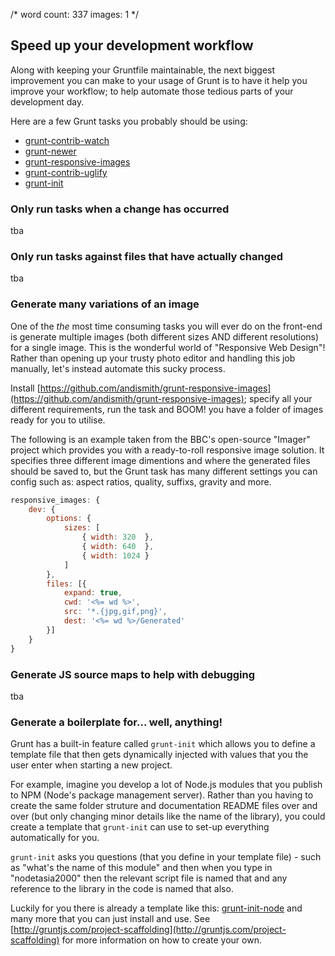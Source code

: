 /*
	word count: 337
	images: 1
*/

## Speed up your development workflow

Along with keeping your Gruntfile maintainable, the next biggest improvement you can make to your usage of Grunt is to have it help you improve your workflow; to help automate those tedious parts of your development day.

Here are a few Grunt tasks you probably should be using:

- [grunt-contrib-watch](https://github.com/gruntjs/grunt-contrib-watch)
- [grunt-newer](https://github.com/tschaub/grunt-newer)
- [grunt-responsive-images](https://github.com/andismith/grunt-responsive-images)
- [grunt-contrib-uglify](https://github.com/gruntjs/grunt-contrib-uglify)
- [grunt-init](http://gruntjs.com/project-scaffolding)

### Only run tasks when a change has occurred

tba

### Only run tasks against files that have actually changed

tba

### Generate many variations of an image

One of the *the* most time consuming tasks you will ever do on the front-end is generate multiple images (both different sizes AND different resolutions) for a single image. This is the wonderful world of "Responsive Web Design"! Rather than opening up your trusty photo editor and handling this job manually, let's instead automate this sucky process.

Install [https://github.com/andismith/grunt-responsive-images](https://github.com/andismith/grunt-responsive-images); specify all your different requirements, run the task and BOOM! you have a folder of images ready for you to utilise.

The following is an example taken from the BBC's open-source "Imager" project which provides you with a ready-to-roll responsive image solution. It specifies three different image dimentions and where the generated files should be saved to, but the Grunt task has many different settings you can config such as: aspect ratios, quality, suffixs, gravity and more.

```js
responsive_images: {
    dev: {
        options: {
            sizes: [
                { width: 320  },
                { width: 640  },
                { width: 1024 }
            ]
        },
        files: [{
            expand: true,
            cwd: '<%= wd %>',
            src: '*.{jpg,gif,png}',
            dest: '<%= wd %>/Generated'
        }]
    }
}
```

### Generate JS source maps to help with debugging

tba

### Generate a boilerplate for... well, anything!

Grunt has a built-in feature called `grunt-init` which allows you to define a template file that then gets dynamically injected with values that you the user enter when starting a new project.

For example, imagine you develop a lot of Node.js modules that you publish to NPM (Node's package management server). Rather than you having to create the same folder struture and documentation README files over and over (but only changing minor details like the name of the library), you could create a template that `grunt-init` can use to set-up everything automatically for you. 

`grunt-init` asks you questions (that you define in your template file) - such as "what's the name of this module" and then when you type in "nodetasia2000" then the relevant script file is named that and any reference to the library in the code is named that also.

Luckily for you there is already a template like this: [grunt-init-node](https://github.com/gruntjs/grunt-init-node) and many more that you can just install and use. See [http://gruntjs.com/project-scaffolding](http://gruntjs.com/project-scaffolding) for more information on how to create your own.
